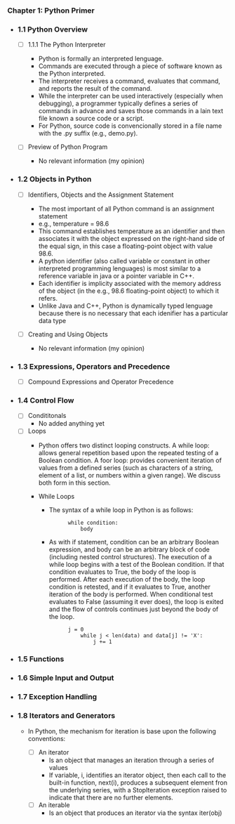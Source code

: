 
### Chapter 1: Python Primer

- ### 1.1 Python Overview

    - [ ] 1.1.1 The Python Interpreter
        - Python is formally an interpreted lenguage.
        - Commands are executed through a piece of software known as the Python interpreted.
        - The interpreter receives a command, evaluates that command, and reports the result of the command.
        - While the interpreter can be used interactively (especially when debugging), a programmer typically defines a series of commands in advance and saves those commands in a lain text file known a source code or a script.
        - For Python, source code is convencionally stored in a file name with the .py suffix (e.g., demo.py).

    - [ ] Preview of Python Program
        - No relevant information (my opinion)

- ### 1.2 Objects in Python
        
    - [ ] Identifiers, Objects and the Assignment Statement
        - The most important of all Python command is an assignment statement
        - e.g., temperature = 98.6
        - This command establishes temperature as an identifier and then associates it with the object expressed on the right-hand side of the equal sign, in this case a floating-point object with value 98.6.
        - A python identifier (also called variable or constant in other interpreted programming lenguages) is most similar to a reference variable in java or a pointer variable in C++.
        - Each identifier is implicity associated with the memory address of the object (in the e.g., 98.6 floating-point object) to which it refers.
        - Unlike Java and C++, Python is dynamically typed lenguage because there is no necessary that each idenifier has a particular data type
        
    - [ ] Creating and Using Objects
        - No relevant information (my opinion)


- ### 1.3 Expressions, Operators and Precedence
        
    - [ ] Compound Expressions and Operator Precedence


- ### 1.4 Control Flow
        
    - [ ] Condititonals
        - No added anything yet
    - [ ] Loops
        - Python offers two distinct looping constructs. A while loop: allows general repetition based upon the repeated testing of a Boolean condition. A foor loop: provides convenient iteration of values from a defined series (such as characters of a string, element of a list, or numbers within a given range). We discuss both form in this section.

        - While Loops
            - The syntax of a while loop in Python is as follows:
            
                        while condition:
                            body

            - As with if statement, condition can be an arbitrary Boolean expression, and body can be an arbitrary block of code (including nested control structures). The execution of a while loop begins with a test of the Boolean condition. If that condition evaluates to True, the body of the loop is performed. After each execution of the body, the loop condition is retested, and if it evaluates to True, another iteration of the body is performed. When conditional test evaluates to False (assuming it ever does), the loop is exited and the flow of controls continues just beyond the body of the loop.

                        j = 0
                            while j < len(data) and data[j] != 'X':
                                j += 1

- ### 1.5 Functions
- ### 1.6 Simple Input and Output
- ### 1.7 Exception Handling

- ### 1.8 Iterators and Generators
    - In Python, the mechanism for iteration is base upon the following conventions:

        - [ ] An iterator
            - Is an object that manages an iteration through a series of values
            - If variable, i, identifies an iterator object, then each call to the built-in function, next(i), produces a subsequent element fron the underlying series, with a StopIteration exception raised to indicate that there are no further elements.
        - [ ] An iterable
            - Is an object that produces an iterator via the syntax iter(obj)
